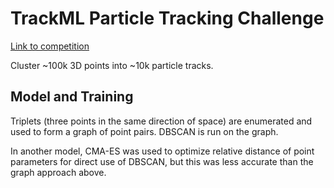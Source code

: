 # TrackML Particle Tracking Challenge

[Link to competition](https://www.kaggle.com/c/trackml-particle-identification)

Cluster ~100k 3D points into ~10k particle tracks.

## Model and Training

Triplets (three points in the same direction of space) are enumerated and used
to form a graph of point pairs. DBSCAN is run on the graph. 

In another model, CMA-ES was used to optimize relative distance of point
parameters for direct use of DBSCAN, but this was less accurate than the graph
approach above.

 